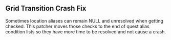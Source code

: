 ## Grid Transition Crash Fix

Sometimes location aliases can remain NULL and unresolved when getting checked. This patcher moves those checks to the end of quest alias condition lists so they have more time to be resolved and not cause a crash.
